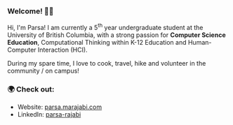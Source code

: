 ### Welcome! 👋🏽

Hi, I'm Parsa! I am currently a 5<sup>th</sup> year undergraduate student at the University of British Columbia, with a strong passion for <strong>Computer Science Education</strong>, Computational Thinking within K-12 Education and Human-Computer Interaction (HCI).

During my spare time, I love to cook, travel, hike and volunteer in the community / on campus!

### 🌍 Check out:

- Website: [parsa.marajabi.com](http://parsa.marajabi.com/)
- LinkedIn: [parsa-rajabi](https://www.linkedin.com/in/parsa-rajabi/)
<!--
**Parsa-Rajabi/Parsa-Rajabi** is a ✨ _special_ ✨ repository because its `README.md` (this file) appears on your GitHub profile.

Here are some ideas to get you started:

- 🔭 I’m currently working on ...
- 🌱 I’m currently learning ...
- 👯 I’m looking to collaborate on ...
- 🤔 I’m looking for help with ...
- 💬 Ask me about ...
- 📫 How to reach me: ...
- 😄 Pronouns: ...
- ⚡ Fun fact: ...
-->
